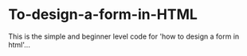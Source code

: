 # To-design-a-form-in-HTML
This is the simple and beginner level code for 'how to design a form in html'...

